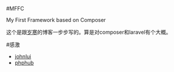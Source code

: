 #MFFC

My First Framework based on Composer

这个是跟[岁寒](http://lvwenhan.com/php/405.html)的博客一步步写的。算是对composer和laravel有个大概。


#感激

* [johnlui](http://lvwenhan.com/) 
* [phphub](https://phphub.org/)
